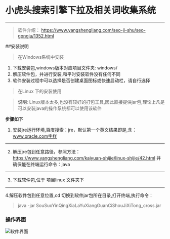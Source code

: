 # 小虎头搜索引擎下拉及相关词收集系统
-----------------

> 软件介绍： https://www.yangshengliang.com/seo-ji-shu/seo-gongju/1352.html


##安装说明

> 在Windows系统中安装

1. 下载安装包,windows版本对应项目文件夹: windows/
2. 解压软件包，并进行安装,和平时安装软件没有任何不同
3. 软件安装过程中可以选择是否创建桌面图标或快速启动栏，请自行选择

>  在Linux 下的安装使用

> <b>说明</b>: Linux版本太多,也没有较好的打包工具,因此直接提供jar包,理论上凡是可以安装java的操作系统都可以使用该软件

 **步骤如下**
 1. 安装jre运行环境,百度搜索：jre，默认第一个英文结果即是,含：www.oracle.com字样
 
----------
 2. 解压jre包到任意路径，参照方法：https://www.yangshengliang.com/kaiyuan-shijie/linux-shijie/42.html 并确保能在终端运行命令：java
 
----------
3. 下载软件包,位于 项目linux 文件夹下
 
----------
4.解压软件包到任意位置,cd 切换到软件jar包所在目录,打开终端,执行命令： 
> java -jar SouSuoYinQingXiaLaYuXiangGuanCiShouJiXiTong_cross.jar


### 操作界面
![软件界面][1]

  [1]: https://www.yangshengliang.com/wp-content/uploads/image/20180205/1517804444487519.png